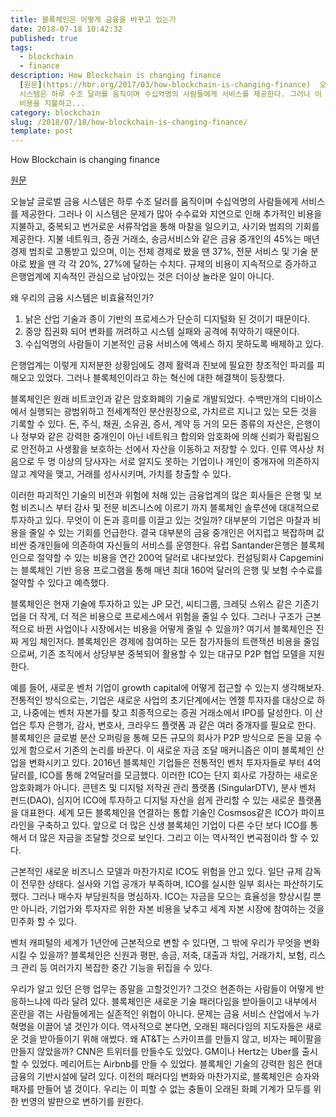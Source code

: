```yaml
---
title: 블록체인은 어떻게 금융을 바꾸고 있는가
date: 2018-07-18 10:42:32
published: true
tags:
  - blockchain
  - finance
description: How Blockchain is changing finance
  [원문](https://hbr.org/2017/03/how-blockchain-is-changing-finance)  오늘날 글로벌 금융
  시스템은 하루 수조 달러를 움직이며 수십억명의 사람들에게 서비스를 제공한다. 그러나 이 시스템은 문제가 많아 수수료와 지연으로 인해 추가적인
  비용을 지불하고...
category: blockchain
slug: /2018/07/18/how-blockchain-is-changing-finance/
template: post
---
```

How Blockchain is changing finance

[원문](https://hbr.org/2017/03/how-blockchain-is-changing-finance)

오늘날 글로벌 금융 시스템은 하루 수조 달러를 움직이며 수십억명의 사람들에게 서비스를 제공한다. 그러나 이 시스템은 문제가 많아 수수료와 지연으로 인해 추가적인 비용을 지불하고, 중복되고 번거로운 서류작업을 통해 마찰을 일으키고, 사기와 범죄의 기회를 제공한다. 지불 네트워크, 증권 거래소, 송금서비스와 같은 금융 중개인의 45%는 매년 경제 범죄로 고통받고 있으며, 이는 전체 경제로 봤을 땐 37%, 전문 서비스 및 기술 분야로 봤을 땐 각 각 20%, 27%에 달하는 수치다. 규제의 비용이 지속적으로 증가하고 은행업계에 지속적인 관심으로 남아있는 것은 더이상 놀라운 일이 아니다.

왜 우리의 금융 시스템은 비효율적인가?

1. 낡은 산업 기술과 종이 기반의 프로세스가 단순히 디지털화 된 것이기 때문이다.
2. 중앙 집권화 되어 변화를 꺼려하고 시스템 실패와 공격에 취약하기 때문이다.
3. 수십억명의 사람들이 기본적인 금융 서비스에 액세스 하지 못하도록 배제하고 있다.

은행업계는 이렇게 지저분한 상황임에도 경제 활력과 진보에 필요한 창조적인 파괴를 피해오고 있었다. 그러나 블록체인이라고 하는 혁신에 대한 해결책이 등장했다.

블록체인은 원래 비트코인과 같은 암호화폐의 기술로 개발되었다. 수백만개의 디바이스에서 실행되는 광범위하고 전세계적인 분산원장으로, 가치르르 지니고 있는 모든 것을 기록할 수 있다. 돈, 주식, 채권, 소유권, 증서, 계약 등 거의 모든 종류의 자산은, 은행이나 정부와 같은 강력한 중개인이 아닌 네트워크 합의와 암호화에 의해 신뢰가 확립됨으로 안전하고 사생활을 보호하는 선에서 자산을 이동하고 저장할 수 있다. 인류 역사상 처음으로 두 명 이상의 당사자는 서로 알지도 못하는 기업이나 개인이 중개자에 의존하지 않고 계약을 맺고, 거래를 성사시키며, 가치를 창출할 수 있다.

이러한 파괴적인 기술의 비전과 위험에 처해 있는 금융업계의 많은 회사들은 은행 및 보험 비즈니스 부터 감사 및 전문 비즈니스에 이르기 까지 블록체인 솔루션에 대대적으로 투자하고 있다. 무엇이 이 돈과 흥미를 이끌고 있는 것일까? 대부분의 기업은 마찰과 비용을 줄일 수 있는 기회를 언급한다. 결국 대부분의 금융 중개인은 어지럽고 복잡하며 값 비싼 중개인들에 의존하여 자신들의 서비스를 운영한다. 유럽 Santander은행은 블록체인으로 절약할 수 있는 비용을 연간 200억 달러로 내다보았다. 컨설팅회사 Capgemini는 블록체인 기반 응용 프로그램을 통해 매년 최대 160억 달러의 은행 및 보험 수수료를 절약할 수 있다고 예측했다.

블록체인은 현재 기술에 투자하고 있는 JP 모건, 씨티그룹, 크레딧 스위스 같은 기존기업을 더 작게, 더 적은 비용으로 프로세스에서 위험을 줄일 수 있다. 그러나 구조가 근본적으로 바뀐 사업이나 시장에서는 비용을 어떻게 줄일 수 있을까? 여기서 블록체인은 진짜 게임 체인저다. 블록체인은 경제에 참여하는 모든 참가자들의 트랜잭션 비용을 줄임으로써, 기존 조직에서 상당부분 중복되어 활용할 수 있는 대규모 P2P 협업 모델을 지원한다.

예를 들어, 새로운 벤처 기업이 growth capital에 어떻게 접근할 수 있는지 생각해보자. 전통적인 방식으로는, 기업은 새로운 사업의 초기단계에서는 엔젤 투자자를 대상으로 하고, 나중에는 벤처 자본가를 찾고 최종적으로는 증권 거래소에서 IPO를 달성한다. 이 산업은 투자 은행가, 감사, 변호사, 크라우드 플랫폼 과 같은 여러 중개자를 필요로 한다. 블록체인은 글로벌 분산 오퍼링을 통해 모든 규모의 회사가 P2P 방식으로 돈을 모을 수 있게 함으로서 기존의 논리를 바꾼다. 이 새로운 자금 조달 매커니즘은 이미 블록체인 산업을 변화시키고 있다. 2016년 블록체인 기업들은 전통적인 벤처 투자자들로 부터 4억달러를, ICO를 통해 2억달러를 모금했다. 이러한 ICO는 단지 회사로 가장하는 새로운 암호화폐가 아니다. 콘텐츠 및 디지털 저작권 관리 플랫폼 (SingularDTV), 분사 벤처 펀드(DAO), 심지어 ICO에 투자하고 디지털 자산을 쉽게 관리할 수 있는 새로운 플랫폼을 대표한다. 세계 모든 블록체인을 연결하는 통합 기술인 Cosmsos같은 ICO가 파이프라인을 구축하고 있다. 앞으로 더 많은 신생 블록체인 기업이 다른 수단 보다 ICO를 통해서 더 많은 자금을 조달할 것으로 보인다. 그리고 이는 역사적인 변곡점이라 할 수 있다.

근본적인 새로운 비즈니스 모델과 마찬가지로 ICO도 위험을 안고 있다. 일단 규제 감독이 전무한 상태다. 실사와 기업 공개가 부족하며, ICO를 실시한 일부 회사는 파산하기도 했다. 그러나 매수자 부담원칙을 명심하자. ICO는 자금을 모으는 효율성을 향상시킬 뿐만 아니라, 기업가와 투자자르 위한 자본 비용을 낮추고 세계 자본 시장에 참여하는 것을 민주화 할 수 있다.

벤처 캐피털의 세계가 1년안에 근본적으로 변할 수 있다면, 그 밖에 우리가 무엇을 변화 시킬 수 있을까? 블록체인은 신원과 평판, 송금, 저축, 대출과 차입, 거래가치, 보험, 리스크 관리 등 여러가지 복잡한 중간 기능을 뒤집을 수 있다.

우리가 알고 있던 은행 업무는 종말을 고할것인가? 그것으 현존하는 사람들이 어떻게 반응하느냐에 따라 달려 있다. 블록체인은 새로운 기술 패러다임을 받아들이고 내부에서 혼란을 겪는 사람들에게는 실존적인 위협이 아니다. 문제는 금융 서비스 산업에서 누가 혁명을 이끌어 낼 것인가 이다. 역사적으로 본다면, 오래된 패러다임의 지도자들은 새로운 것을 받아들이기 위해 애썼다. 왜 AT&T는 스카이프를 만들지 않고, 비자는 페이팔을 만들지 않았을까? CNN은 트위터를 만들수도 있었다. GM이나 Hertz는 Uber를 출시할 수 있었다. 메리어트는 Airbnb를 만들 수 있었다. 블록체인 기술의 강력한 힘은 현대 금융의 기반시설에 달려 있다. 이전의 패러다임 변화와 마찬가지로, 블록체인은 승자와 패자를 만들어 낼 것이다. 우리는 이 피할 수 없는 충돌이 오래된 화폐 기계가 모두를 위한 번영의 발판으로 변하기를 원한다.
